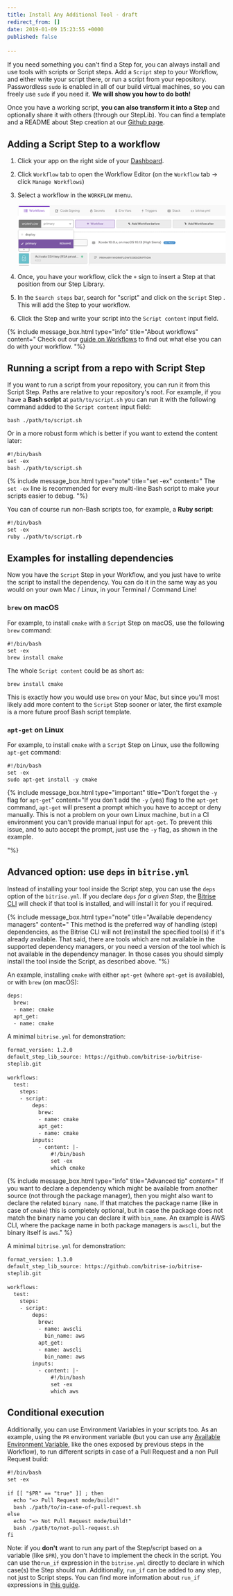 ```yaml
---
title: Install Any Additional Tool - draft
redirect_from: []
date: 2019-01-09 15:23:55 +0000
published: false

---
```

If you need something you can't find a Step for, you can always install and use tools with scripts or Script steps. Add a `Script` step to your Workflow, and either write your script there, or run a script from your repository. Passwordless `sudo` is enabled in all of our build virtual machines, so you can freely use `sudo` if you need it. **We will show you how to do both!**

Once you have a working script, **you can also transform it into a Step** and optionally share it with others (through our StepLib). You can find a template and a README about Step creation at our [Github page](https://github.com/bitrise-core/bitrise-plugins-step/tree/master/create/templates).

## Adding a Script Step to a workflow

1. Click your app on the right side of your [Dashboard](https://app.bitrise.io/dashboard/builds).
2. Click `Workflow` tab to open the Workflow Editor (on the `Workflow` tab -> click `Manage Workflows`)
3. Select a workflow in the `WORKFLOW` menu.

   ![](/img/workflow-menu.png)
4. Once, you have your workflow, click the `+` sign to insert a Step at that position from our Step Library.
5. In the `Search steps` bar, search for "script" and click on the `Script` Step . This will add the Step to your workflow.
6. Click the Step and write your script into the `Script content`  input field.

{% include message_box.html type="info" title="About workflows" content="
Check out our [guide on Workflows](/getting-started/getting-started-workflows/) to find out what else you can do with your workflow.
"%}

## Running a script from a repo with Script Step

If you want to run a script from your repository, you can run it from this Script Step. Paths are relative to your repository's root. For example, if you have a **Bash script** at `path/to/script.sh` you can run it with the following command added to the `Script content` input field:

    bash ./path/to/script.sh

Or in a more robust form which is better if you want to extend the content later:

    #!/bin/bash
    set -ex
    bash ./path/to/script.sh

{% include message_box.html type="note" title="set -ex" content="
The `set -ex` line is recommended for every multi-line Bash script to make your scripts easier to debug. "%}

You can of course run non-Bash scripts too, for example, a **Ruby script**:

    #!/bin/bash
    set -ex
    ruby ./path/to/script.rb

## Examples for installing dependencies

Now you have the `Script` Step in your Workflow, and you just have to write the script to install the dependency. You can do it in the same way as you would on your own Mac / Linux, in your Terminal / Command Line!

### `brew` on macOS

For example, to install `cmake` with a `Script` Step on macOS, use the following `brew` command:

    #!/bin/bash
    set -ex
    brew install cmake

The whole `Script content` could be as short as:

    brew install cmake

This is exactly how you would use `brew` on your Mac, but since you'll most likely add more content to the `Script` Step sooner or later, the first example is a more future proof Bash script template.

### `apt-get` on Linux

For example, to install `cmake` with a `Script` Step on Linux, use the following `apt-get` command:

    #!/bin/bash
    set -ex
    sudo apt-get install -y cmake

{% include message_box.html type="important" title="Don't forget the `-y` flag for `apt-get`" content="If you don't add the `-y` (yes) flag to the `apt-get` command, `apt-get` will present a prompt which you have to accept or deny manually. This is not a problem on your own Linux machine, but in a CI environment you can't provide manual input for `apt-get`. To prevent this issue, and to auto accept the prompt, just use the `-y` flag, as shown in the example.

"%}

## Advanced option: use `deps` in `bitrise.yml`

Instead of installing your tool inside the Script step, you can use the `deps` option of the `bitrise.yml`. If you declare `deps` _for a given Step_, the [Bitrise CLI](https://github.com/bitrise-io/bitrise) will check if that tool is installed, and will install it for you if required.

{% include message_box.html type="note" title="Available dependency managers" content=" This method is the preferred way of handling (step) dependencies, as the Bitrise CLI will not (re)install the specified tool(s) if it's already available. That said, there are tools which are not available in the supported dependency managers, or you need a version of the tool which is not available in the dependency manager. In those cases you should simply install the tool inside the Script, as described above. "%}

An example, installing `cmake` with either `apt-get` (where `apt-get` is available), or with `brew` (on macOS):

    deps:
      brew:
      - name: cmake
      apt_get:
      - name: cmake

A minimal `bitrise.yml` for demonstration:

    format_version: 1.2.0
    default_step_lib_source: https://github.com/bitrise-io/bitrise-steplib.git
    
    workflows:
      test:
        steps:
        - script:
            deps:
              brew:
              - name: cmake
              apt_get:
              - name: cmake
            inputs:
              - content: |-
                  #!/bin/bash
                  set -ex
                  which cmake

{% include message_box.html type="info" title="Advanced tip" content=" If you want to declare a dependency which might be available from another source (not through the package manager), then you might also want to declare the related `binary name`. If that matches the package name (like in case of `cmake`) this is completely optional, but in case the package does not match the binary name you can declare it with `bin_name`. An example is AWS CLI, where the package name in both package managers is `awscli`, but the binary itself is `aws`." %}

A minimal `bitrise.yml` for demonstration:

    format_version: 1.3.0
    default_step_lib_source: https://github.com/bitrise-io/bitrise-steplib.git
    
    workflows:
      test:
        steps:
        - script:
            deps:
              brew:
              - name: awscli
                bin_name: aws
              apt_get:
              - name: awscli
                bin_name: aws
            inputs:
              - content: |-
                  #!/bin/bash
                  set -ex
                  which aws

## Conditional execution

Additionally, you can use Environment Variables in your scripts too. As an example, using the `PR` environment variable (but you can use any [Available Environment Variable](/faq/available-environment-variables/), like the ones exposed by previous steps in the Workflow), to run different scripts in case of a Pull Request and a non Pull Request build:

    #!/bin/bash
    set -ex
    
    if [[ "$PR" == "true" ]] ; then
      echo "=> Pull Request mode/build!"
      bash ./path/to/in-case-of-pull-request.sh
    else
      echo "=> Not Pull Request mode/build!"
      bash ./path/to/not-pull-request.sh
    fi

Note: if you **don't** want to run any part of the Step/script based on a variable (like `$PR`), you don't have to implement the check in the script. You can use the`run_if` expression in the `bitrise.yml` directly to declare in which case(s) the Step should run. Additionally, `run_if` can be added to any step, not just to Script steps. You can find more information about `run_if` expressions in [this guide](/tips-and-tricks/disable-a-step-by-condition/#run-a-step-only-if-the-build-failed).